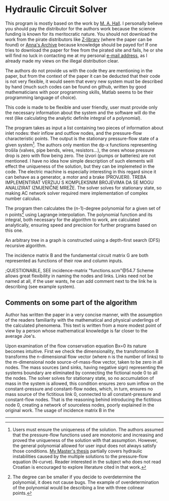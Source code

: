 # Hydraulic Circuit Solver

This program is mostly based on the work by [M. A. Hall](https://onlinelibrary.wiley.com/doi/abs/10.1002/net.3230060204).
I personally believe you should pay the distributor for the authors work because the science funding is known for its meritocratic nature.
You should not download the work from the pirate distributors like [Z-library](https://z-lib.io/) (where the paper can be found) or [Anna's Archive](https://annas-archive.org/) because knowledge should be payed for!
If one tries to download the paper for free from the pirated site and fails, he or she will find no luck in contacting me at my personal [e-mail address](j.krtolacic@gmail.com),
as I already made my views on the illegal distribution clear.

The authors do not provide us with the code they are mentioning in the paper, but from the context of the paper it can be deducted that their code is not very flexible, it would seem that every new system must be described by hand (much such codes can be found on github, written by good mathematicians with poor programming skills, Matlab seems to be their programming language of choice).

This code is made to be flexible and user friendly, user must provide only the necessary information about the system and the software will do the rest (like calculating the analytic definite integral of a polynomial).

The program takes as input a list containing two pieces of information about inlet nodes: their inflow and outflow nodes, and the pressure-flow characteristic points. The output is the stationary pressure-flow state of a given system[^1].
The authors only mention the dp-x functions representing trošila (valves, pipe bends, wires, resistors...), the ones whose pressure drop is zero with flow being zero.
The izvori (pumps or batteries) are not mentioned.
I have no idea how simple description of such elements will effect the uniqueness of the solution, but they can be implemeted in the code.
The electric machine is especially interesting in this regard since it can behave as a generator, a motor and a brake (PROVJERI).
TREBA IMPLEMENTIRAT VERZIJU S KOMPLEKSNIM BROJEVIMA DA SE MOGU ANALIZIRAT IZMJENIČNE MREŽE.
The solver solves for stationary state, so making AC network solver required mere implementation of complex number calculus.

The program then calculates the (n-1)-degree polynomial for a given set of n points[^2] using Lagrange interpolation.
The polynomial function and its integral, both necessary for the algorithm to work, are calculated analytically, ensuring speed and precision for further programs based on this one.

An arbitrary tree in a graph is constructed using a depth-first search (DFS) recursive algorithm.

The incidence matrix B and the fundamental circuit matrix G are both represented as functions of their row and column inputs.


;QUESTIONABLE, SEE incidence-matrix "functions.scm"@54.7
Scheme allows great flexibility in naming the nodes and links.
Links need not be named at all, if the user wants, he can add comment next to the link he is describing (see example system).



## Comments on some part of the algorithm

Author has written the paper in a very concise manner, with the assumption of the readers familiarity with the mathematical and physical underlings of the calculated phenomena.
This text is written from a more modest point of view by a person whose mathematical knowledge is far closer to the average Joe's.

Upon examination of the flow conservation equation Bx=0 its nature becomes intuitive.
First we check the dimensionality,
the transformation B transforms the n-dimensional flow vector (where n is the number of links)
to the m-dimensional node source-of-mass-flow vector, taken to be zero in all nodes.
The mass sources (and sinks, having negative sign) representing the systems boundary are eliminated by connecting the fictional node 0 to all the nodes.
The solver solves for stationary state, so no accumulation of mass in the system is allowed, this condition ensures zero sum inflow on the constant-pressure and constant-flow nodes, which, in turn, ensures no mass source of the fictitious link 0, connected to all constant-pressure and constant-flow nodes.
That is the reasoning behind introducing the fictitious node 0, creating a network of sourceless nodes, poorly explained in the original work.
The usage of incidence matrix B in the 




----------------------------------------------------------------------
[^1]: Users must ensure the uniqueness of the solution. The authors assumed that the pressure-flow functions used are monotonic and increasing and proved the uniqueness of the solution with that assumption. However, the general polynomial allowed for user input does not always satisfy those conditions. [My Master's thesis](https://zir.nsk.hr/islandora/object/fsb%3A9362) partially covers hydraulic instabilities caused by the multiple solutions to the pressure-flow equation (N-curve). Reader interested in the subject who does not read Croatian is encouraged to explore literature cited in that work. 

[^2]: The degree can be smaller if you decide to overdetermine the polynomial, it does not cause bugs.
The example of overdetermination of the polynomial would be describing a line with three colinear points.



